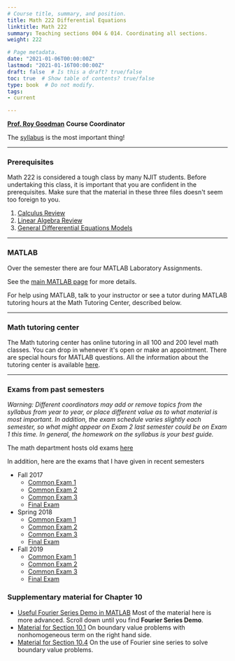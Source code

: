 ```yaml
---
# Course title, summary, and position.
title: Math 222 Differential Equations
linktitle: Math 222 
summary: Teaching sections 004 & 014. Coordinating all sections.
weight: 222

# Page metadata.
date: "2021-01-06T00:00:00Z"
lastmod: "2021-01-16T00:00:00Z"
draft: false  # Is this a draft? true/false
toc: true  # Show table of contents? true/false
type: book  # Do not modify.
tags: 
- current

---
```


[__Prof. Roy Goodman__](mailto:goodman@njit.edu) __Course Coordinator__

The [syllabus](https://math.njit.edu/spring-2021-course-syllabi) is the most important thing!

---

### Prerequisites 
Math 222 is considered a tough class by many NJIT students. Before undertaking this class, it is important that you are confident in the prerequisites.  Make sure that the material in these three files doesn't seem too foreign to you.
1. [Calculus Review](Review/calculus.pdf)
1. [Linear Algebra Review](Review/linearAlgebra.pdf)
1. [General Differerential Equations Models](Review/general.pdf)
---
### MATLAB

Over the semester there are four MATLAB Laboratory Assignments. 

See the [main MATLAB page](matlabInformation) for more details.

For help using MATLAB, talk to your instructor or see a tutor during MATLAB tutoring hours at the Math Tutoring Center, described below.

---

### Math tutoring center

The Math tutoring center has online tutoring in all 100 and 200 level math classes. You can drop in whenever it's open or make an appointment. There are special hours for MATLAB questions. All the information about the tutoring center is available [here](http://www.njitmtc.com/).

---

### Exams from past semesters
*Warning: Different coordinators may add or remove topics from the syllabus from year to year, or place different value as to what material is most important. In addition, the exam schedule varies slightly each semester, so what might appear on Exam 2 last semester could be on Exam 1 this time. In general, the homework on the syllabus is your best guide.*

The math department hosts old exams [here](http://math.njit.edu/students/undergraduate/course_exams.php)

In addition, here are the exams that I have given in recent semesters 
* Fall 2017
  * [Common Exam 1](Old_Exams/Fall2017/CommonExam1.pdf)
  * [Common Exam 2](Old_Exams/Fall2017/CommonExam2.pdf)
  * [Common Exam 3](Old_Exams/Fall2017/CommonExam3.pdf)
  * [Final Exam](Old_Exams/Fall2017/FinalExam.pdf)
* Spring 2018
  * [Common Exam 1](Old_Exams/Spring2018/Exam1.pdf)
  * [Common Exam 2](Old_Exams/Spring2018/Exam2.pdf)
  * [Common Exam 3](Old_Exams/Spring2018/Exam3.pdf)
  * [Final Exam](Old_Exams/Spring2018/FinalExam.pdf) 
* Fall 2019
  * [Common Exam 1](Old_Exams/Fall2019/Exam1.pdf)
  * [Common Exam 2](Old_Exams/Fall2019/Exam2.pdf)
  * [Common Exam 3](Old_Exams/Fall2019/Exam3.pdf)
  * [Final Exam](Old_Exams/Fall2019/FinalExam.pdf)    


### Supplementary material for Chapter 10
* [Useful Fourier Series Demo in MATLAB](https://dspfirst.gatech.edu/matlab/) Most of the material here is more advanced. Scroll down until you find __Fourier Series Demo__.
* [Material for Section 10.1](supplements/supplement10p1) On boundary value problems with nonhomogeneous term on the right hand side.
* [Material for Section 10.4](supplements/supplement10p4) On the use of Fourier sine series to solve boundary value problems.
